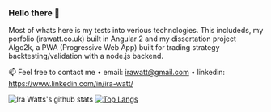 ### Hello there 👋

Most of whats here is my tests into verious technologies. This includeds, my porfolio (irawatt.co.uk) built in Angular 2 and my dissertation project Algo2k, a PWA (Progressive Web App) built for trading strategy backtesting/validation with a node.js backend.   

📫 Feel free to contact me
    • email: irawatt@gmail.com
    • linkedin: https://www.linkedin.com/in/ira-watt/
    
![Ira Watts's github stats](https://github-readme-stats.vercel.app/api?username=wisespira)
[![Top Langs](https://github-readme-stats.vercel.app/api/top-langs/?username=wisespira)](https://github.com/wisespira/github-readme-stats)
<!--
**wisespira/wisespira** is a ✨ _special_ ✨ repository because its `README.md` (this file) appears on your GitHub profile.

Here are some ideas to get you started:

- 🔭 I’m currently working on ...
- 🌱 I’m currently learning ...
- 👯 I’m looking to collaborate on ...
- 🤔 I’m looking for help with ...
- 💬 Ask me about ...
- 📫 How to reach me: ...
- 😄 Pronouns: ...
- ⚡ Fun fact: ...
-->
